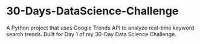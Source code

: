 # 30-Days-DataScience-Challenge
A Python project that uses Google Trends API to analyze real-time keyword search trends. Built for Day 1 of my 30-Day Data Science Challenge.
